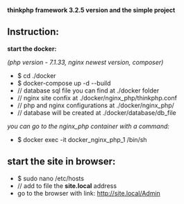 **thinkphp framework 3.2.5 version and the simple project**

## Instruction:

**start the docker:**

*(php version - 7.1.33, nginx newest version, composer)*
- $ cd ./docker
- $ docker-compose up -d --build
- // database sql file you can find at ./docker folder
- // nginx site confix at ./docker/nginx_php/thinkphp.conf
- // php and nginx configurations at ./docker/nginx_php/
- // database will be created at ./docker/database/db_file

*you can go to the nginx_php container with a command:*
- $ docker exec -it docker_nginx_php_1 /bin/sh

## start the site in browser:
- $ sudo nano /etc/hosts
- // add to file the **site.local** address
- go to the browser with link: http://site.local/Admin